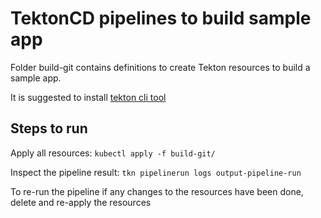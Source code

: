 # TektonCD pipelines to build sample app

Folder build-git contains definitions to create Tekton resources to build a sample app.

It is suggested to install [tekton cli tool](https://github.com/tektoncd/cli)

## Steps to run
Apply all resources:
`kubectl apply -f build-git/`

Inspect the pipeline result:
`tkn pipelinerun logs output-pipeline-run`

To re-run the pipeline if any changes to the resources have been done, delete and re-apply the resources
